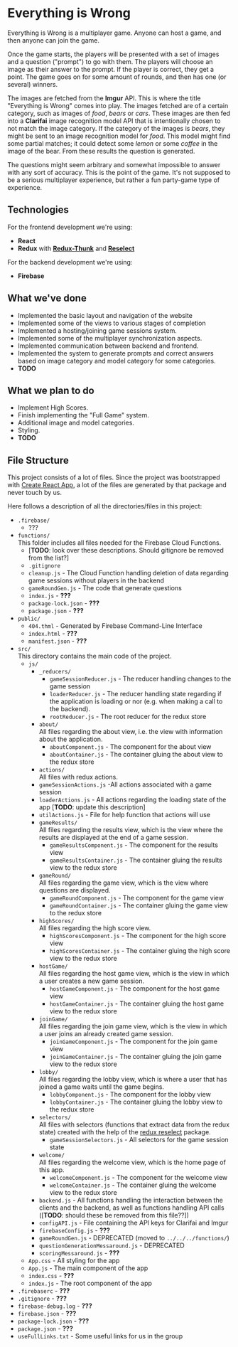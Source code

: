 # Everything is Wrong

Everything is Wrong is a multiplayer game. Anyone can host a game, and then anyone can join the game.

Once the game starts, the players will be presented with a set of images and a question ("prompt") to go with them. The players will choose an image as their answer to the prompt. If the player is correct, they get a point. The game goes on for some amount of rounds, and then has one (or several) winners.

The images are fetched from the <b>Imgur</b> API. This is where the title "Everything is Wrong" comes into play.
The images fetched are of a certain category, such as images of <i>food</i>, <i>bears</i> or <i>cars</i>. These images are then fed into a <b>Clarifai</b> image recognition model API that is intentionally chosen to not match the image category. If the category of the images is <i>bears</i>, they might be sent to an image recognition model for <i>food</i>. This model might find some partial matches; it could detect some <i>lemon</i> or some <i>coffee</i> in the image of the bear. From these results the question is generated.

The questions might seem arbitrary and somewhat impossible to answer with any sort of accuracy. This is the point of the game. It's not supposed to be a serious multiplayer experience, but rather a fun party-game type of experience. 

## Technologies

For the frontend development we're using:
- <b>React</b>
- <b>Redux</b> with [**Redux-Thunk**](https://github.com/reduxjs/redux-thunk) and [**Reselect**](https://github.com/reduxjs/reselect)

For the backend development we're using:
- <b>Firebase</b>

## What we've done

- Implemented the basic layout and navigation of the website
- Implemented some of the views to various stages of completion
- Implemented a hosting/joining game sessions system.
- Implemented some of the multiplayer synchronization aspects.
- Implemented communication between backend and frontend.
- Implemented the system to generate prompts and correct answers based on image category and model category for some categories.
- <b>TODO</b>

## What we plan to do

- Implement High Scores.
- Finish implementing the "Full Game" system.
- Additional image and model categories.
- Styling.
- <b>TODO</b>

## File Structure
This project consists of a lot of files. Since the project was bootstrapped with [Create React App](https://github.com/facebook/create-react-app), a lot of the files are generated by that package and never touch by us.

Here follows a description of all the directories/files in this project:

- `.firebase/`
  - ???
- `functions/` <br> This folder includes all files needed for the Firebase Cloud Functions.
  - [**TODO**: look over these descriptions. Should gitignore be removed from the list?]
  - `.gitignore`
  - `cleanup.js` - The Cloud Function handling deletion of data regarding game sessions without players in the backend
  - `gameRoundGen.js` - The code that generate questions
  - `index.js` - **???**
  - `package-lock.json` - **???**
  - `package.json` - **???**
- `public/`
  - `404.thml` - Generated by Firebase Command-Line Interface
  - `index.html` - **???**
  - `manifest.json` - **???**
- `src/` <br> This directory contains the main code of the project.
  - `js/`
    - `_reducers/`
      - `gameSessionReducer.js` - The reducer handling changes to the game session
      - `loaderReducer.js` - The reducer handling state regarding if the application is loading or nor (e.g. when making a call to the backend).
      - `rootReducer.js` - The root reducer for the redux store
    - `about/` <br> All files regarding the about view, i.e. the view with information about the application.
      - `aboutComponent.js` - The component for the about view
      - `aboutContainer.js` - The container gluing the about view to the redux store
    -  `actions/` <br> All files with redux actions.
      - `gameSessionActions.js` -All actions associated with a game session
      - `loaderActions.js` - All actions regarding the loading state of the app [**TODO**: update this description]
      - `utilActions.js` - File for help function that actions will use
    - `gameResults/` <br> All files regarding the results view, which is the view where the results are displayed at the end of a game session.
      - `gameResultsComponent.js` - The component for the results view
      - `gameResultsContainer.js` - The container gluing the results view to the redux store
    - `gameRound/` <br> All files regarding the game view, which is the view where questions are displayed.
      - `gameRoundComponent.js` - The component for the game view
      - `gameRoundContainer.js` - The container gluing the game view to the redux store
    - `highScores/` <br> All files regarding the high score view.
      - `highScoresComponent.js` - The component for the high score view
      - `highScoresContainer.js` - The container gluing the high score view to the redux store
    - `hostGame/` <br> All files regarding the host game view, which is the view in which a user creates a new game session.
      - `hostGameComponent.js` - The component for the host game view
      - `hostGameContainer.js` - The container gluing the host game view to the redux store
    - `joinGame/` <br> All files regarding the join game view, which is the view in which a user joins an already created game session.
      - `joinGameComponent.js` - The component for the join game view
      - `joinGameContainer.js` - The container gluing the join game view to the redux store
    - `lobby/` <br> All files regarding the lobby view, which is where a user that has joined a game waits until the game begins.
      - `lobbyComponent.js` - The component for the lobby view
      - `lobbyContainer.js` - The container gluing the lobby view to the redux store
    - `selectors/` <br> All files with selectors (functions that extract data from the redux state) created with the help of the [redux reselect](https://github.com/reduxjs/reselect) package.
      - `gameSessionSelectors.js` - All selectors for the game session state
    - `welcome/` <br> All files regarding the welcome view, which is the home page of this app.
      - `welcomeComponent.js` - The component for the welcome view
      - `welcomeContainer.js` - The container gluing the welcome view to the redux store
    - `backend.js` - All functions handling the interaction between the clients and the backend, as well as functions handling API calls ([**TODO**: should these be removed from this file??])
    - `configAPI.js` - File containing the API keys for Clarifai and Imgur
    - `firebaseConfig.js` - **???**
    - `gameRoundGen.js` - DEPRECATED (moved to `../../../functions/`)
    - `questionGenerationMessaround.js` - DEPRECATED
    - `scoringMessaround.js` - **???**
  - `App.css` - All styling for the app
  - `App.js` - The main component of the app
  - `index.css` - **???**
  - `index.js` - The root component of the app
- `.firebaserc` - **???**
- `.gitignore` - **???**
- `firebase-debug.log` - **???**
- `firebase.json` - **???**
- `package-lock.json` - **???**
- `package.json` - **???**
- `useFullLinks.txt` - Some useful links for us in the group

